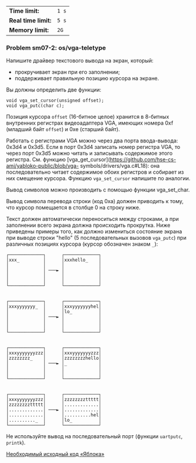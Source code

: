 |                      |       |
|----------------------|-------|
| **Time limit:**      | `1 s` |
| **Real time limit:** | `5 s` |
| **Memory limit:**    | `2G`  |


### Problem sm07-2: os/vga-teletype

Напишите драйвер текстового вывода на экран, который:

* прокручивает экран при его заполнении;
* поддерживает правильную позицию курсора на экране.

Вы должны определить две функции:

    
    
    void vga_set_cursor(unsigned offset);
    void vga_putc(char c);

Позиция курсора `offset` (16-битное целое) хранится в 8-битных внутренних регистрах видеоадаптера
VGA, имеющих номера 0xf (младший байт `offset`) и 0xe (старший байт).

Работать с регистрами VGA можно через два порта ввода-вывода: 0x3d4 и 0x3d5. Если в порт 0x3d4
записать номер регистра VGA, то через порт 0x3d5 можно читать и записывать содержимое этого
регистра. См. функцию [vga_get_cursor](https://github.com/hse-cs-ami/yabloko-public/blob/vga-
symbols/drivers/vga.c#L18): она последовательно читает содержимое обоих регистров и собирает из них
смещение курсора. Функцию `vga_set_cursor` напишите по аналогии.

Вывод символов можно производить с помощью функции vga_set_char.

Вывод символа перевода строки (код 0xa) должен приводить к тому, что курсор помещается в столбце 0
на строку ниже.

Текст должен автоматически переноситься между строками, а при заполнении всего экрана должна
происходить прокрутка. Ниже приведены примеры того, как должно измениться состояние экрана при
выводе строки "hello" (5 последовательных вызовов `vga_putc`) при различных позициях курсора (курсор
обозначен знаком `_`):

    
    
    ┌─────────────┐      ┌─────────────┐
    │xxx_         │      │xxxhello_    │
    │             │      │             │
    │             │ ───► │             │
    │             │      │             │
    │             │      │             │
    └─────────────┘      └─────────────┘
    
    
    ┌─────────────┐      ┌─────────────┐
    │xxxyyyyyyy_  │      │xxxyyyyyyyhel│
    │             │      │lo_          │
    │             │ ───► │             │
    │             │      │             │
    │             │      │             │
    └─────────────┘      └─────────────┘
    
    
    ┌─────────────┐      ┌─────────────┐
    │xxxyyyyyyyzzz│      │xxxyyyyyyyzzz│
    │zzzzzzzz_    │      │zzzzzzzzhello│
    │             │ ───► │_            │
    │             │      │             │
    │             │      │             │
    └─────────────┘      └─────────────┘
    
    
    ┌─────────────┐      ┌─────────────┐
    │xxxyyyyyyyzzz│      │zzzzzzzzttttt│
    │zzzzzzzzttttt│      │.............│
    │.............│ ───► │.............│
    │.............│      │..........hel│
    │.........._  │      │lo_          │
    └─────────────┘      └─────────────┘
    

Не используйте вывод на последовательный порт (функции `uartputc`, `printk`).

[Необходимый исходный код «Яблока»](https://github.com/hse-cs-ami/yabloko-public/tree/vga-teletype)

